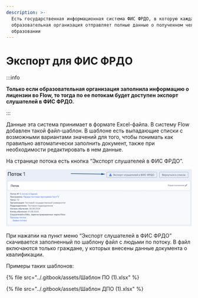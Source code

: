 ```yaml
---
description: >-
  Есть государственная информационная система ФИС ФРДО, в которую каждая
  образовательная организация отправляет полные данные о полученном человеком
  образовании
---
```


# Экспорт для ФИС ФРДО

:::info

**Только если образовательная организация заполнила информацию о лицензии во Flow, то тогда по ее потокам будет доступен экспорт слушателей в ФИС ФРДО.**

:::

Данные эта система принимает в формате Excel-файла. В систему Flow добавлен такой файл-шаблон. В шаблоне есть выпадающие списки с возможными вариантами значений для того, чтобы понимать как правильно автоматически заполнить документ, также при необходимости редактировать в нем данные.

На странице потока  есть кнопка “Экспорт слушателей в ФИС ФРДО”. 

![](<../.gitbook/assets/image (184).png>)

При нажатии на пункт меню “Экспорт слушателей в ФИС ФРДО” скачивается заполненный по шаблону файл с людьми по потоку. В файл включаются только граждане, у которых внесены данные документа о квалификации.

Примеры таких шаблонов:

{% file src="../.gitbook/assets/Шаблон ПО (1).xlsx" %}

{% file src="../.gitbook/assets/Шаблон ДПО (1).xlsx" %}
